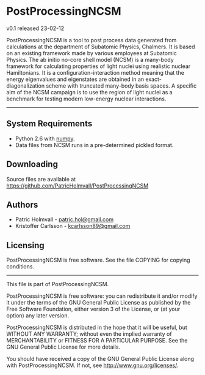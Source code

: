 PostProcessingNCSM
========

v0.1 released 23-02-12

PostProcessingNCSM is a tool to post process data generated from calculations
at the department of Subatomic Physics, Chalmers. It is based on an existing
framework made by various employees at Subatomic Physics. The ab initio
no-core shell model (NCSM) is a many-body framework for calculating properties
of light nuclei using realistic nuclear Hamiltonians. It is a
configuration-interaction method meaning that the energy eigenvalues and
eigenstates are obtained in an exact-diagonalization scheme with truncated
many-body basis spaces. A specific aim of the NCSM campaign is to use the region
of light nuclei as a benchmark for testing modern low-energy nuclear
interactions. 


----



System Requirements
----

+ Python 2.6 with [numpy](http://numpy.scipy.org/).
+ Data files from NCSM runs in a pre-determined pickled format.



Downloading
----
Source files are available at
https://github.com/PatricHolmvall/PostProcessingNCSM



Authors
----

+ Patric Holmvall - patric.hol@gmail.com
+ Kristoffer Carlsson - kcarlsson89@gmail.com



Licensing
----

PostProcessingNCSM is free software. See the file COPYING for copying
conditions.

-------------------------------------------------------------------------------
This file is part of PostProcessingNCSM.

PostProcessingNCSM is free software: you can redistribute it and/or modify
it under the terms of the GNU General Public License as published by
the Free Software Foundation, either version 3 of the License, or
(at your option) any later version.

PostProcessingNCSM is distributed in the hope that it will be useful,
but WITHOUT ANY WARRANTY; without even the implied warranty of
MERCHANTABILITY or FITNESS FOR A PARTICULAR PURPOSE.  See the
GNU General Public License for more details.

You should have received a copy of the GNU General Public License
along with PostProcessingNCSM.  If not, see <http://www.gnu.org/licenses/>.
